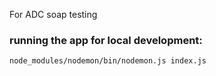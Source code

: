 For ADC soap testing

### running the app for local development:

`node_modules/nodemon/bin/nodemon.js index.js`
